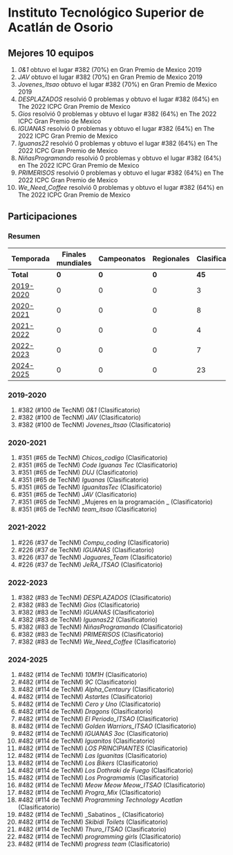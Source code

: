 ---
---

# Instituto Tecnológico Superior de Acatlán de Osorio

## Mejores 10 equipos

1. _0&1_ obtuvo el lugar #382 (70%) en Gran Premio de Mexico 2019
1. _JAV_ obtuvo el lugar #382 (70%) en Gran Premio de Mexico 2019
1. _Jovenes_Itsao_ obtuvo el lugar #382 (70%) en Gran Premio de Mexico 2019
1. _DESPLAZADOS_ resolvió 0 problemas y obtuvo el lugar #382 (64%) en The 2022 ICPC Gran Premio de Mexico
1. _Gios_ resolvió 0 problemas y obtuvo el lugar #382 (64%) en The 2022 ICPC Gran Premio de Mexico
1. _IGUANAS_ resolvió 0 problemas y obtuvo el lugar #382 (64%) en The 2022 ICPC Gran Premio de Mexico
1. _Iguanas22_ resolvió 0 problemas y obtuvo el lugar #382 (64%) en The 2022 ICPC Gran Premio de Mexico
1. _NiñasProgramando_ resolvió 0 problemas y obtuvo el lugar #382 (64%) en The 2022 ICPC Gran Premio de Mexico
1. _PRIMERISOS_ resolvió 0 problemas y obtuvo el lugar #382 (64%) en The 2022 ICPC Gran Premio de Mexico
1. _We_Need_Coffee_ resolvió 0 problemas y obtuvo el lugar #382 (64%) en The 2022 ICPC Gran Premio de Mexico

## Participaciones

### Resumen

| Temporada | Finales mundiales | Campeonatos | Regionales | Clasificatorios | Equipos |
| --- | --- | --- | --- | --- | --- |
| **Total** | **0** | **0** | **0** | **45** | **45** |
| [2019-2020](#2019-2020) | 0 | 0 | 0 | 3 | 3 |
| [2020-2021](#2020-2021) | 0 | 0 | 0 | 8 | 8 |
| [2021-2022](#2021-2022) | 0 | 0 | 0 | 4 | 4 |
| [2022-2023](#2022-2023) | 0 | 0 | 0 | 7 | 7 |
| [2024-2025](#2024-2025) | 0 | 0 | 0 | 23 | 23 |

### 2019-2020

1. #382 (#100 de TecNM) _0&1_ (Clasificatorio)
1. #382 (#100 de TecNM) _JAV_ (Clasificatorio)
1. #382 (#100 de TecNM) _Jovenes_Itsao_ (Clasificatorio)

### 2020-2021

1. #351 (#65 de TecNM) _Chicos_codigo_ (Clasificatorio)
1. #351 (#65 de TecNM) _Code Iguanas Tec_ (Clasificatorio)
1. #351 (#65 de TecNM) _DUJ_ (Clasificatorio)
1. #351 (#65 de TecNM) _Iguanas_ (Clasificatorio)
1. #351 (#65 de TecNM) _IguanitasTec_ (Clasificatorio)
1. #351 (#65 de TecNM) _JAV_ (Clasificatorio)
1. #351 (#65 de TecNM) _Mujeres en la programación _ (Clasificatorio)
1. #351 (#65 de TecNM) _team_itsao_ (Clasificatorio)

### 2021-2022

1. #226 (#37 de TecNM) _Compu_coding_ (Clasificatorio)
1. #226 (#37 de TecNM) _IGUANAS_ (Clasificatorio)
1. #226 (#37 de TecNM) _Jaguares_Team_ (Clasificatorio)
1. #226 (#37 de TecNM) _JeRA_ITSAO_ (Clasificatorio)

### 2022-2023

1. #382 (#83 de TecNM) _DESPLAZADOS_ (Clasificatorio)
1. #382 (#83 de TecNM) _Gios_ (Clasificatorio)
1. #382 (#83 de TecNM) _IGUANAS_ (Clasificatorio)
1. #382 (#83 de TecNM) _Iguanas22_ (Clasificatorio)
1. #382 (#83 de TecNM) _NiñasProgramando_ (Clasificatorio)
1. #382 (#83 de TecNM) _PRIMERISOS_ (Clasificatorio)
1. #382 (#83 de TecNM) _We_Need_Coffee_ (Clasificatorio)

### 2024-2025

1. #482 (#114 de TecNM) _10M1H_ (Clasificatorio)
1. #482 (#114 de TecNM) _9C_ (Clasificatorio)
1. #482 (#114 de TecNM) _Alpha_Centaury_ (Clasificatorio)
1. #482 (#114 de TecNM) _Astartes_ (Clasificatorio)
1. #482 (#114 de TecNM) _Cero y Uno_ (Clasificatorio)
1. #482 (#114 de TecNM) _Dragons_ (Clasificatorio)
1. #482 (#114 de TecNM) _El Periodo_ITSAO_ (Clasificatorio)
1. #482 (#114 de TecNM) _Golden Warriors_ITSAO_ (Clasificatorio)
1. #482 (#114 de TecNM) _IGUANAS 3oc_ (Clasificatorio)
1. #482 (#114 de TecNM) _Iguanitos_ (Clasificatorio)
1. #482 (#114 de TecNM) _LOS PRINCIPIANTES_ (Clasificatorio)
1. #482 (#114 de TecNM) _Las Iguanitas_ (Clasificatorio)
1. #482 (#114 de TecNM) _Los Bikers_ (Clasificatorio)
1. #482 (#114 de TecNM) _Los Dothraki de Fuego_ (Clasificatorio)
1. #482 (#114 de TecNM) _Los Programamis_ (Clasificatorio)
1. #482 (#114 de TecNM) _Meow Meow Meow_ITSAO_ (Clasificatorio)
1. #482 (#114 de TecNM) _Progra_Mix_ (Clasificatorio)
1. #482 (#114 de TecNM) _Programming Technology Acatlan_ (Clasificatorio)
1. #482 (#114 de TecNM) _Sabatinos _ (Clasificatorio)
1. #482 (#114 de TecNM) _Skibidi Toilets_ (Clasificatorio)
1. #482 (#114 de TecNM) _Thuro_ITSAO_ (Clasificatorio)
1. #482 (#114 de TecNM) _programming girls_ (Clasificatorio)
1. #482 (#114 de TecNM) _progress team_ (Clasificatorio)



